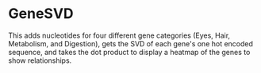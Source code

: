 # GeneSVD
This adds nucleotides for four different gene categories (Eyes, Hair, Metabolism, and Digestion), gets the SVD of each gene's one hot encoded sequence, and takes the dot product to display a heatmap of the genes to show relationships. 
